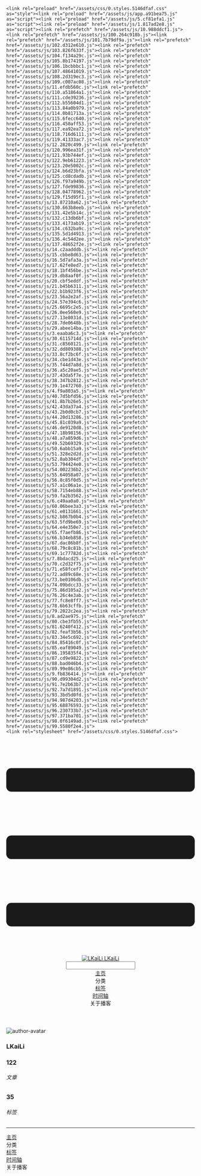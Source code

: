 <!DOCTYPE html>
<html lang="zh-CN">
  <head>
    <meta charset="utf-8">
    <meta name="viewport" content="width=device-width,initial-scale=1">
    <title>Other | LKaiLi</title>
    <meta name="generator" content="VuePress 1.8.2">
    <link rel="icon" href="https://pan.zealsay.com/blog/favicon.ico">
    <script language="javascript" type="text/javascript" src="https://cdn.bootcdn.net/ajax/libs/jquery/3.5.1/jquery.min.js"></script>
    <script language="javascript" type="text/javascript" src="/js/mouseClick.js"></script>
    <script>var _hmt = _hmt || [];
      (function() {
        var hm = document.createElement("script");
        hm.src = "https://hm.baidu.com/hm.js?61498f37b83812e7b85952d5feaaab47";
        var s = document.getElementsByTagName("script")[0]; 
        s.parentNode.insertBefore(hm, s);
      })();</script>
    <meta name="description" content="草 走 🤸 忽略">
    <meta name="viewport" content="width=device-width,initial-scale=1,user-scalable=no">
    
    <link rel="preload" href="/assets/css/0.styles.5146dfaf.css" as="style"><link rel="preload" href="/assets/js/app.a91bea75.js" as="script"><link rel="preload" href="/assets/js/5.cf81efa1.js" as="script"><link rel="preload" href="/assets/js/1.817ad2e8.js" as="script"><link rel="prefetch" href="/assets/js/10.988ddcf1.js"><link rel="prefetch" href="/assets/js/100.264c918b.js"><link rel="prefetch" href="/assets/js/101.7b79df9a.js"><link rel="prefetch" href="/assets/js/102.d312e610.js"><link rel="prefetch" href="/assets/js/103.826f633f.js"><link rel="prefetch" href="/assets/js/104.f134a29c.js"><link rel="prefetch" href="/assets/js/105.8b174197.js"><link rel="prefetch" href="/assets/js/106.1bcbbbc1.js"><link rel="prefetch" href="/assets/js/107.48641019.js"><link rel="prefetch" href="/assets/js/108.2d319ec3.js"><link rel="prefetch" href="/assets/js/109.c007ac08.js"><link rel="prefetch" href="/assets/js/11.efdb560c.js"><link rel="prefetch" href="/assets/js/110.a51864a1.js"><link rel="prefetch" href="/assets/js/111.cde39236.js"><link rel="prefetch" href="/assets/js/112.b55604d1.js"><link rel="prefetch" href="/assets/js/113.84a0b979.js"><link rel="prefetch" href="/assets/js/114.0b81713a.js"><link rel="prefetch" href="/assets/js/115.6fecc640.js"><link rel="prefetch" href="/assets/js/116.450aff53.js"><link rel="prefetch" href="/assets/js/117.ea92ea72.js"><link rel="prefetch" href="/assets/js/118.716d6111.js"><link rel="prefetch" href="/assets/js/119.41333ac7.js"><link rel="prefetch" href="/assets/js/12.2820c499.js"><link rel="prefetch" href="/assets/js/120.996ea31f.js"><link rel="prefetch" href="/assets/js/121.93b744ef.js"><link rel="prefetch" href="/assets/js/122.9eb61223.js"><link rel="prefetch" href="/assets/js/123.20e5002c.js"><link rel="prefetch" href="/assets/js/124.b6d23bfa.js"><link rel="prefetch" href="/assets/js/125.cd8cdadb.js"><link rel="prefetch" href="/assets/js/126.f97a949b.js"><link rel="prefetch" href="/assets/js/127.fde99836.js"><link rel="prefetch" href="/assets/js/128.04778962.js"><link rel="prefetch" href="/assets/js/129.f15d95f1.js"><link rel="prefetch" href="/assets/js/13.87210a62.js"><link rel="prefetch" href="/assets/js/130.663b8eeb.js"><link rel="prefetch" href="/assets/js/131.42e5b14c.js"><link rel="prefetch" href="/assets/js/132.c13db6bf.js"><link rel="prefetch" href="/assets/js/133.4173ab19.js"><link rel="prefetch" href="/assets/js/134.c632ba9c.js"><link rel="prefetch" href="/assets/js/135.5d1d4913.js"><link rel="prefetch" href="/assets/js/136.4c54d2ee.js"><link rel="prefetch" href="/assets/js/137.48652f2e.js"><link rel="prefetch" href="/assets/js/14.c2aadddb.js"><link rel="prefetch" href="/assets/js/15.cbbe8d63.js"><link rel="prefetch" href="/assets/js/16.5d7afa3a.js"><link rel="prefetch" href="/assets/js/17.62fe8ed7.js"><link rel="prefetch" href="/assets/js/18.1bf456be.js"><link rel="prefetch" href="/assets/js/19.db8aaf0f.js"><link rel="prefetch" href="/assets/js/20.cbf5eddf.js"><link rel="prefetch" href="/assets/js/21.b45b6311.js"><link rel="prefetch" href="/assets/js/22.b1b923f6.js"><link rel="prefetch" href="/assets/js/23.56a2e2af.js"><link rel="prefetch" href="/assets/js/24.57e394c6.js"><link rel="prefetch" href="/assets/js/25.6695c2e5.js"><link rel="prefetch" href="/assets/js/26.0ee560e9.js"><link rel="prefetch" href="/assets/js/27.13e8031d.js"><link rel="prefetch" href="/assets/js/28.7de0648b.js"><link rel="prefetch" href="/assets/js/29.abee14ba.js"><link rel="prefetch" href="/assets/js/3.eaaba6c3.js"><link rel="prefetch" href="/assets/js/30.6115714d.js"><link rel="prefetch" href="/assets/js/31.c8560121.js"><link rel="prefetch" href="/assets/js/32.dd809388.js"><link rel="prefetch" href="/assets/js/33.8cf2bc6f.js"><link rel="prefetch" href="/assets/js/34.cbe1d43e.js"><link rel="prefetch" href="/assets/js/35.f44d7a8d.js"><link rel="prefetch" href="/assets/js/36.a5c20ae5.js"><link rel="prefetch" href="/assets/js/37.43da5f7e.js"><link rel="prefetch" href="/assets/js/38.347b2812.js"><link rel="prefetch" href="/assets/js/39.1e472760.js"><link rel="prefetch" href="/assets/js/4.f9a803a5.js"><link rel="prefetch" href="/assets/js/40.7d5bfd56.js"><link rel="prefetch" href="/assets/js/41.8b7b26e5.js"><link rel="prefetch" href="/assets/js/42.43da37a4.js"><link rel="prefetch" href="/assets/js/43.2b0d0cb7.js"><link rel="prefetch" href="/assets/js/44.20d13286.js"><link rel="prefetch" href="/assets/js/45.81c039a9.js"><link rel="prefetch" href="/assets/js/46.de9120d8.js"><link rel="prefetch" href="/assets/js/47.18b98156.js"><link rel="prefetch" href="/assets/js/48.a7a859d6.js"><link rel="prefetch" href="/assets/js/49.52b69329.js"><link rel="prefetch" href="/assets/js/50.6abb15a9.js"><link rel="prefetch" href="/assets/js/51.328e2d2d.js"><link rel="prefetch" href="/assets/js/52.8ab304df.js"><link rel="prefetch" href="/assets/js/53.794424e0.js"><link rel="prefetch" href="/assets/js/54.002236b2.js"><link rel="prefetch" href="/assets/js/55.64058a07.js"><link rel="prefetch" href="/assets/js/56.8c85f0d5.js"><link rel="prefetch" href="/assets/js/57.a1c06a1e.js"><link rel="prefetch" href="/assets/js/58.7154eb88.js"><link rel="prefetch" href="/assets/js/59.fa2b3562.js"><link rel="prefetch" href="/assets/js/6.c49aa0a0.js"><link rel="prefetch" href="/assets/js/60.06bee3a3.js"><link rel="prefetch" href="/assets/js/61.e0131661.js"><link rel="prefetch" href="/assets/js/62.b867b0b4.js"><link rel="prefetch" href="/assets/js/63.5fd9be69.js"><link rel="prefetch" href="/assets/js/64.e4e350e7.js"><link rel="prefetch" href="/assets/js/65.f7aefb86.js"><link rel="prefetch" href="/assets/js/66.b34eb858.js"><link rel="prefetch" href="/assets/js/67.dac86b8f.js"><link rel="prefetch" href="/assets/js/68.79c8c81b.js"><link rel="prefetch" href="/assets/js/69.1c77782d.js"><link rel="prefetch" href="/assets/js/7.8bdacd25.js"><link rel="prefetch" href="/assets/js/70.c2d32f75.js"><link rel="prefetch" href="/assets/js/71.e58fcef7.js"><link rel="prefetch" href="/assets/js/72.ad89c68e.js"><link rel="prefetch" href="/assets/js/73.be0106db.js"><link rel="prefetch" href="/assets/js/74.09bdcc33.js"><link rel="prefetch" href="/assets/js/75.86d105a2.js"><link rel="prefetch" href="/assets/js/76.26c4e3ab.js"><link rel="prefetch" href="/assets/js/77.fc8e8ff7.js"><link rel="prefetch" href="/assets/js/78.6b63cffb.js"><link rel="prefetch" href="/assets/js/79.2022c2ea.js"><link rel="prefetch" href="/assets/js/8.ad2ae975.js"><link rel="prefetch" href="/assets/js/80.cbe3fb55.js"><link rel="prefetch" href="/assets/js/81.6240f412.js"><link rel="prefetch" href="/assets/js/82.feaf3b56.js"><link rel="prefetch" href="/assets/js/83.34e5c692.js"><link rel="prefetch" href="/assets/js/84.85416c0f.js"><link rel="prefetch" href="/assets/js/85.eaf89049.js"><link rel="prefetch" href="/assets/js/86.195835f4.js"><link rel="prefetch" href="/assets/js/87.cd9e9822.js"><link rel="prefetch" href="/assets/js/88.bad046b4.js"><link rel="prefetch" href="/assets/js/89.99e86cb5.js"><link rel="prefetch" href="/assets/js/9.fb836414.js"><link rel="prefetch" href="/assets/js/90.d99304d2.js"><link rel="prefetch" href="/assets/js/91.7e2b63b7.js"><link rel="prefetch" href="/assets/js/92.7a7d1891.js"><link rel="prefetch" href="/assets/js/93.3bd5d0fd.js"><link rel="prefetch" href="/assets/js/94.987d4203.js"><link rel="prefetch" href="/assets/js/95.68876593.js"><link rel="prefetch" href="/assets/js/96.230733b7.js"><link rel="prefetch" href="/assets/js/97.371ba701.js"><link rel="prefetch" href="/assets/js/98.0f6149ad.js"><link rel="prefetch" href="/assets/js/99.5580f2e4.js">
    <link rel="stylesheet" href="/assets/css/0.styles.5146dfaf.css">
  </head>
  <body>
    <div id="app" data-server-rendered="true"><div class="theme-container no-sidebar" data-v-57e19720><div data-v-57e19720><div id="loader-wrapper" class="loading-wrapper" data-v-d48f4d20 data-v-57e19720 data-v-57e19720><div class="loader-main" data-v-d48f4d20><div data-v-d48f4d20></div><div data-v-d48f4d20></div><div data-v-d48f4d20></div><div data-v-d48f4d20></div></div> <!----> <!----></div> <div class="password-shadow password-wrapper-out" style="display:none;" data-v-89477f7e data-v-57e19720 data-v-57e19720><h3 class="title" style="display:none;" data-v-89477f7e data-v-89477f7e>LKaiLi</h3> <!----> <label id="box" class="inputBox" style="display:none;" data-v-89477f7e data-v-89477f7e><input type="password" value="" data-v-89477f7e> <span data-v-89477f7e>Konck! Knock!</span> <button data-v-89477f7e>OK</button></label> <div class="footer" style="display:none;" data-v-89477f7e data-v-89477f7e><span data-v-89477f7e><i class="iconfont reco-theme" data-v-89477f7e></i> <a target="blank" href="https://vuepress-theme-reco.recoluan.com" data-v-89477f7e>vuePress-theme-reco</a></span> <span data-v-89477f7e><i class="iconfont reco-copyright" data-v-89477f7e></i> <a data-v-89477f7e><span data-v-89477f7e>LKaiLi</span>
            
          <span data-v-89477f7e>2021  - </span>
          2022
        </a></span></div></div> <div class="hide" data-v-57e19720><div data-v-57e19720><div id="smart" class="wrapper-page" style="background-image:url(https://jinyanlong-1305883696.cos.ap-hongkong.myqcloud.com/banner_image/banner_4.jpg);background-position-x:center;background-position-y:center;background-size:cover;background-repeat-x:no-repeat;background-repeat-y:no-repeat;" data-v-57e19720><header class="navbar" data-v-57e19720><div class="sidebar-button"><svg xmlns="http://www.w3.org/2000/svg" aria-hidden="true" role="img" viewBox="0 0 448 512" class="icon"><path fill="currentColor" d="M436 124H12c-6.627 0-12-5.373-12-12V80c0-6.627 5.373-12 12-12h424c6.627 0 12 5.373 12 12v32c0 6.627-5.373 12-12 12zm0 160H12c-6.627 0-12-5.373-12-12v-32c0-6.627 5.373-12 12-12h424c6.627 0 12 5.373 12 12v32c0 6.627-5.373 12-12 12zm0 160H12c-6.627 0-12-5.373-12-12v-32c0-6.627 5.373-12 12-12h424c6.627 0 12 5.373 12 12v32c0 6.627-5.373 12-12 12z"></path></svg></div> <a href="/" class="home-link router-link-active"><img src="/logo.png" alt="LKaiLi" class="logo"> <span class="site-name">LKaiLi</span></a> <div class="links"><div id="dayNightSwitch" class="generalWrapper" data-v-32f44868><a class="click" data-v-32f44868><div class="onOff daySwitch" data-v-32f44868><div class="star star1" data-v-32f44868></div> <div class="star star2" data-v-32f44868></div> <div class="star star3" data-v-32f44868></div> <div class="star star4" data-v-32f44868></div> <div class="star star5" data-v-32f44868></div> <div class="star sky" data-v-32f44868></div> <div class="sunMoon" data-v-32f44868><div class="crater crater1" data-v-32f44868></div> <div class="crater crater2" data-v-32f44868></div> <div class="crater crater3" data-v-32f44868></div> <div class="cloud part1" data-v-32f44868></div> <div class="cloud part2" data-v-32f44868></div></div></div></a></div> <div class="search-box"><i class="iconfont reco-search"></i> <input aria-label="Search" autocomplete="off" spellcheck="false" value=""> <!----></div> <nav class="nav-links can-hide"><div class="nav-item"><a href="/" class="nav-link"><i class="iconfont reco-home"></i>
  主页
</a></div><div class="nav-item"><div class="dropdown-wrapper"><a class="dropdown-title"><span class="title"><i class="iconfont reco-category"></i>
      分类
    </span> <span class="arrow right"></span></a> <ul class="nav-dropdown" style="display:none;"><li class="dropdown-item"><!----> <a href="/categories/JavaScript/" class="nav-link"><i class="iconfont undefined"></i>
  JavaScript
</a></li><li class="dropdown-item"><!----> <a href="/categories/Vue移动头条项目/" class="nav-link"><i class="iconfont undefined"></i>
  Vue移动头条项目
</a></li><li class="dropdown-item"><!----> <a href="/categories/TypeScript/" class="nav-link"><i class="iconfont undefined"></i>
  TypeScript
</a></li><li class="dropdown-item"><!----> <a href="/categories/Vscode/" class="nav-link"><i class="iconfont undefined"></i>
  Vscode
</a></li><li class="dropdown-item"><!----> <a href="/categories/Vue/" class="nav-link"><i class="iconfont undefined"></i>
  Vue
</a></li><li class="dropdown-item"><!----> <a href="/categories/Vue3/" class="nav-link"><i class="iconfont undefined"></i>
  Vue3
</a></li><li class="dropdown-item"><!----> <a href="/categories/RABC/" class="nav-link"><i class="iconfont undefined"></i>
  RABC
</a></li><li class="dropdown-item"><!----> <a href="/categories/小程序/" class="nav-link"><i class="iconfont undefined"></i>
  小程序
</a></li><li class="dropdown-item"><!----> <a href="/categories/axios/" class="nav-link"><i class="iconfont undefined"></i>
  axios
</a></li><li class="dropdown-item"><!----> <a href="/categories/Css/" class="nav-link"><i class="iconfont undefined"></i>
  Css
</a></li><li class="dropdown-item"><!----> <a href="/categories/other/" class="nav-link"><i class="iconfont undefined"></i>
  other
</a></li><li class="dropdown-item"><!----> <a href="/categories/uniapp/" class="nav-link"><i class="iconfont undefined"></i>
  uniapp
</a></li><li class="dropdown-item"><!----> <a href="/categories/three.js/" class="nav-link"><i class="iconfont undefined"></i>
  three.js
</a></li><li class="dropdown-item"><!----> <a href="/categories/vue-element-admin/" class="nav-link"><i class="iconfont undefined"></i>
  vue-element-admin
</a></li></ul></div></div><div class="nav-item"><a href="/tag/" class="nav-link"><i class="iconfont reco-tag"></i>
  标签
</a></div><div class="nav-item"><a href="/timeline/" class="nav-link"><i class="iconfont reco-date"></i>
  时间轴
</a></div><div class="nav-item"><div class="dropdown-wrapper"><a class="dropdown-title"><span class="title"><i class="iconfont reco-other"></i>
      关于播客
    </span> <span class="arrow right"></span></a> <ul class="nav-dropdown" style="display:none;"><li class="dropdown-item"><!----> <a href="/about/" class="nav-link"><i class="iconfont reco-mail"></i>
  关于我
</a></li><li class="dropdown-item"><!----> <a href="/other/" class="nav-link"><i class="iconfont reco-account"></i>
  联系我
</a></li></ul></div></div> <!----></nav></div></header> <div class="sidebar-mask" data-v-57e19720></div> <aside class="sidebar" data-v-57e19720><div class="personal-info-wrapper" data-v-03833281 data-v-57e19720><img src="https://jinyanlong-1305883696.cos.ap-hongkong.myqcloud.com/my_cat.png" alt="author-avatar" class="personal-img" data-v-03833281> <h3 class="name" data-v-03833281>
    LKaiLi
  </h3> <div class="num" data-v-03833281><div data-v-03833281><h3 data-v-03833281>122</h3> <h6 data-v-03833281>文章</h6></div> <div data-v-03833281><h3 data-v-03833281>35</h3> <h6 data-v-03833281>标签</h6></div></div> <hr data-v-03833281></div> <nav class="nav-links"><div class="nav-item"><a href="/" class="nav-link"><i class="iconfont reco-home"></i>
  主页
</a></div><div class="nav-item"><div class="dropdown-wrapper"><a class="dropdown-title"><span class="title"><i class="iconfont reco-category"></i>
      分类
    </span> <span class="arrow right"></span></a> <ul class="nav-dropdown" style="display:none;"><li class="dropdown-item"><!----> <a href="/categories/JavaScript/" class="nav-link"><i class="iconfont undefined"></i>
  JavaScript
</a></li><li class="dropdown-item"><!----> <a href="/categories/Vue移动头条项目/" class="nav-link"><i class="iconfont undefined"></i>
  Vue移动头条项目
</a></li><li class="dropdown-item"><!----> <a href="/categories/TypeScript/" class="nav-link"><i class="iconfont undefined"></i>
  TypeScript
</a></li><li class="dropdown-item"><!----> <a href="/categories/Vscode/" class="nav-link"><i class="iconfont undefined"></i>
  Vscode
</a></li><li class="dropdown-item"><!----> <a href="/categories/Vue/" class="nav-link"><i class="iconfont undefined"></i>
  Vue
</a></li><li class="dropdown-item"><!----> <a href="/categories/Vue3/" class="nav-link"><i class="iconfont undefined"></i>
  Vue3
</a></li><li class="dropdown-item"><!----> <a href="/categories/RABC/" class="nav-link"><i class="iconfont undefined"></i>
  RABC
</a></li><li class="dropdown-item"><!----> <a href="/categories/小程序/" class="nav-link"><i class="iconfont undefined"></i>
  小程序
</a></li><li class="dropdown-item"><!----> <a href="/categories/axios/" class="nav-link"><i class="iconfont undefined"></i>
  axios
</a></li><li class="dropdown-item"><!----> <a href="/categories/Css/" class="nav-link"><i class="iconfont undefined"></i>
  Css
</a></li><li class="dropdown-item"><!----> <a href="/categories/other/" class="nav-link"><i class="iconfont undefined"></i>
  other
</a></li><li class="dropdown-item"><!----> <a href="/categories/uniapp/" class="nav-link"><i class="iconfont undefined"></i>
  uniapp
</a></li><li class="dropdown-item"><!----> <a href="/categories/three.js/" class="nav-link"><i class="iconfont undefined"></i>
  three.js
</a></li><li class="dropdown-item"><!----> <a href="/categories/vue-element-admin/" class="nav-link"><i class="iconfont undefined"></i>
  vue-element-admin
</a></li></ul></div></div><div class="nav-item"><a href="/tag/" class="nav-link"><i class="iconfont reco-tag"></i>
  标签
</a></div><div class="nav-item"><a href="/timeline/" class="nav-link"><i class="iconfont reco-date"></i>
  时间轴
</a></div><div class="nav-item"><div class="dropdown-wrapper"><a class="dropdown-title"><span class="title"><i class="iconfont reco-other"></i>
      关于播客
    </span> <span class="arrow right"></span></a> <ul class="nav-dropdown" style="display:none;"><li class="dropdown-item"><!----> <a href="/about/" class="nav-link"><i class="iconfont reco-mail"></i>
  关于我
</a></li><li class="dropdown-item"><!----> <a href="/other/" class="nav-link"><i class="iconfont reco-account"></i>
  联系我
</a></li></ul></div></div> <!----></nav> <!----> </aside> <div class="password-shadow password-wrapper-in" style="display:none;" data-v-89477f7e data-v-57e19720><h3 class="title" style="display:none;" data-v-89477f7e data-v-89477f7e>Other</h3> <!----> <label id="box" class="inputBox" style="display:none;" data-v-89477f7e data-v-89477f7e><input type="password" value="" data-v-89477f7e> <span data-v-89477f7e>Konck! Knock!</span> <button data-v-89477f7e>OK</button></label> <div class="footer" style="display:none;" data-v-89477f7e data-v-89477f7e><span data-v-89477f7e><i class="iconfont reco-theme" data-v-89477f7e></i> <a target="blank" href="https://vuepress-theme-reco.recoluan.com" data-v-89477f7e>vuePress-theme-reco</a></span> <span data-v-89477f7e><i class="iconfont reco-copyright" data-v-89477f7e></i> <a data-v-89477f7e><span data-v-89477f7e>LKaiLi</span>
            
          <span data-v-89477f7e>2021  - </span>
          2022
        </a></span></div></div></div> <div data-v-57e19720><main class="page" style="padding-right:0;"><div class="page-title" style="display:none;"><h1 class="title"></h1> <div class="page-info" data-v-0efa1f05><i class="iconfont reco-account" data-v-0efa1f05><span data-v-0efa1f05>LKaiLi</span></i> <!----> <i class="iconfont reco-eye" data-v-0efa1f05><span id="/blogs/other/第一篇文章.md" data-flag-title="Your Article Title" class="leancloud-visitors" data-v-0efa1f05><a class="leancloud-visitors-count" style="font-size:.9rem;font-weight:normal;color:#999;"></a></span></i> <!----></div></div> <!----> <footer class="page-edit" style="display:none;"><!----> <!----></footer> <!----> <!----> <!----></main> <!----></div></div></div></div></div><div class="global-ui"><div class="back-to-ceiling" style="right:1rem;bottom:6rem;width:2.5rem;height:2.5rem;border-radius:.25rem;line-height:2.5rem;display:none;" data-v-c6073ba8 data-v-c6073ba8><svg t="1574745035067" viewBox="0 0 1024 1024" version="1.1" xmlns="http://www.w3.org/2000/svg" p-id="5404" class="icon" data-v-c6073ba8><path d="M526.60727968 10.90185116a27.675 27.675 0 0 0-29.21455937 0c-131.36607665 82.28402758-218.69155461 228.01873535-218.69155402 394.07834331a462.20625001 462.20625001 0 0 0 5.36959153 69.94390903c1.00431239 6.55289093-0.34802892 13.13561351-3.76865779 18.80351572-32.63518765 54.11355614-51.75690182 118.55860487-51.7569018 187.94566865a371.06718723 371.06718723 0 0 0 11.50484808 91.98906777c6.53300375 25.50556257 41.68394495 28.14064038 52.69160883 4.22606766 17.37162448-37.73630017 42.14135425-72.50938081 72.80769204-103.21549295 2.18761121 3.04276886 4.15646224 6.24463696 6.40373557 9.22774369a1871.4375 1871.4375 0 0 0 140.04691725 5.34970492 1866.36093723 1866.36093723 0 0 0 140.04691723-5.34970492c2.24727335-2.98310674 4.21612437-6.18497483 6.3937923-9.2178004 30.66633723 30.70611158 55.4360664 65.4791928 72.80769147 103.21549355 11.00766384 23.91457269 46.15860503 21.27949489 52.69160879-4.22606768a371.15156223 371.15156223 0 0 0 11.514792-91.99901164c0-69.36717486-19.13165746-133.82216804-51.75690182-187.92578088-3.42062944-5.66790279-4.76302748-12.26056868-3.76865837-18.80351632a462.20625001 462.20625001 0 0 0 5.36959269-69.943909c-0.00994388-166.08943902-87.32547796-311.81420293-218.6915546-394.09823051zM605.93803103 357.87693858a93.93749974 93.93749974 0 1 1-187.89594924 6.1e-7 93.93749974 93.93749974 0 0 1 187.89594924-6.1e-7z" p-id="5405" data-v-c6073ba8></path><path d="M429.50777625 765.63860547C429.50777625 803.39355007 466.44236686 1000.39046097 512.00932183 1000.39046097c45.56695499 0 82.4922232-197.00623328 82.5015456-234.7518555 0-37.75494459-36.9345906-68.35043303-82.4922232-68.34111062-45.57627738-0.00932239-82.52019037 30.59548842-82.51086798 68.34111062z" p-id="5406" data-v-c6073ba8></path></svg></div><div></div><APlayer audio="" fixed="true" mini="true" theme="#647ea0" loop="loop" order="list" preload="auto" volume="0.3" mutex="true" lrc-type="0" list-folded="true" list-max-height="250" storage-name="vuepress-plugin-meting" id="aplayer-fixed"></APlayer><div id="goTop" class="hide-cat" data-v-bf92849a></div><div class="kanbanniang" data-v-5775ee02><div class="banniang-container" style="display:;" data-v-5775ee02><div class="messageBox" style="right:68px;bottom:190px;display:none;" data-v-5775ee02>
      欢迎来到 LKaiLi
    </div> <div class="operation" style="right:90px;bottom:40px;display:none;" data-v-5775ee02><i class="kbnfont kbn-ban-home ban-home" data-v-5775ee02></i> <i class="kbnfont kbn-ban-message message" data-v-5775ee02></i> <i class="kbnfont kbn-ban-close close" data-v-5775ee02></i> <a target="_blank" href="https://vuepress-theme-reco.recoluan.com/views/plugins/kanbanniang.html" data-v-5775ee02><i class="kbnfont kbn-ban-info info" data-v-5775ee02></i></a> <i class="kbnfont kbn-ban-theme skin" style="display:none;" data-v-5775ee02></i></div> <canvas id="banniang" width="120" height="322" class="live2d" style="right:90px;bottom:-20px;opacity:0.9;" data-v-5775ee02></canvas></div> <div class="showBanNiang" style="display:none;" data-v-5775ee02>
    看板娘
  </div></div></div></div>
    <script src="/assets/js/app.a91bea75.js" defer></script><script src="/assets/js/5.cf81efa1.js" defer></script><script src="/assets/js/1.817ad2e8.js" defer></script>
  </body>
</html>
